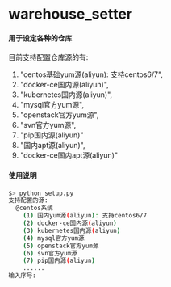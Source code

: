 # warehouse_setter
#### 用于设定各种的仓库
目前支持配置仓库源的有:
1. "centos基础yum源(aliyun): 支持centos6/7",
2. "docker-ce国内源(aliyun)",
3. "kubernetes国内源(aliyun)",
4. "mysql官方yum源",
5. "openstack官方yum源",
6. "svn官方yum源",
7. "pip国内源(aliyun)"
8. "国内apt源(aliyun)",
9. "docker-ce国内apt源(aliyun)"

#### 使用说明
```bash
$> python setup.py 
支持配置的源:
  @centos系统
    (1) 国内yum源(aliyun): 支持centos6/7
    (2) docker-ce国内源(aliyun)
    (3) kubernetes国内源(aliyun)
    (4) mysql官方yum源
    (5) openstack官方yum源
    (6) svn官方yum源
    (7) pip国内源(aliyun)
    ......
输入序号: 

```
